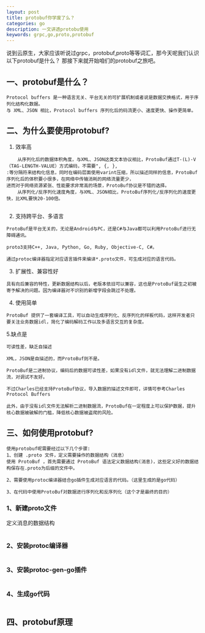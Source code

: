 ```yaml
---
layout: post
title: protobuf你学废了么？
categories: go
description: 一文讲透protobu使用
keywords: grpc,go,proto,protobuf
---
```

说到云原生，大家应该听说过grpc，protobuf,proto等等词汇，那今天呢我们认识以下protobuf是什么？
那接下来就开始咱们的protobuf之旅吧。


## 一、protobuf是什么？
```
Protocol buffers 是一种语言无关、平台无关的可扩展机制或者说是数据交换格式，用于序列化结构化数据。
与 XML、JSON 相比，Protocol buffers 序列化后的码流更小、速度更快、操作更简单。

```

## 二、为什么要使用protobuf?
1.  效率高
```
    从序列化后的数据体积角度，与XML、JSON这类文本协议相比，ProtoBuf通过T-(L)-V（TAG-LENGTH-VALUE）方式编码，不需要", {, }, 
:等分隔符来结构化信息，同时在编码层面使用varint压缩，所以描述同样的信息，ProtoBuf序列化后的体积要小很多，在网络中传输消耗的网络流量更少，
进而对于网络资源紧张、性能要求非常高的场景，ProtoBuf协议是不错的选择。
    从序列化/反序列化速度角度，与XML、JSON相比，ProtoBuf序列化/反序列化的速度更快，比XML要快20-100倍。
    
```

2. 支持跨平台、多语言
```
ProtoBuf是平台无关的，无论是Android与PC，还是C#与Java都可以利用ProtoBuf进行无障碍通讯。

proto3支持C++, Java, Python, Go, Ruby, Objective-C, C#。

通过protoc编译器指定对应语言插件来编译*.proto文件，可生成对应的语言代码。
```
3. 扩展性、兼容性好
```
具有向后兼容的特性，更新数据结构以后，老版本依旧可以兼容，这也是ProtoBuf诞生之初被寄予解决的问题。因为编译器对不识别的新增字段会跳过不处理。

```
4. 使用简单
```
ProtoBuf 提供了一套编译工具，可以自动生成序列化、反序列化的样板代码，这样开发者只要关注业务数据idl，简化了编码解码工作以及多语言交互的复杂度。    

```

5.缺点是
```
可读性差，缺乏自描述

XML，JSON是自描述的，而ProtoBuf则不是。

ProtoBuf是二进制协议，编码后的数据可读性差，如果没有idl文件，就无法理解二进制数据流，对调试不友好。

不过Charles已经支持ProtoBuf协议，导入数据的描述文件即可，详情可参考Charles Protocol Buffers

此外，由于没有idl文件无法解析二进制数据流，ProtoBuf在一定程度上可以保护数据，提升核心数据被破解的门槛，降低核心数据被盗爬的风险。

```

## 三、如何使用protobuf?
```
使用protobuf呢需要经过以下几个步骤:
1、创建 .proto 文件，定义需要操作的数据结构（消息）
使用 ProtoBuf ，首先需要通过 ProtoBuf 语法定义数据结构(消息)，这些定义好的数据结构保存在.proto为后缀的文件中。

2、需要使用protoc编译器结合go插件生成对应语言的代码。（这里生成的是go代码）

3、在代码中使用ProtoBuf对数据进行序列化和反序列化（这个才是最终的目的）

```

### 1、新建proto文件
定义消息的数据结构
```

```

### 2、安装protoc编译器
```

```

### 3、安装protoc-gen-go插件
```

```


### 4、生成go代码
```

```


## 四、protobuf原理
```

```






